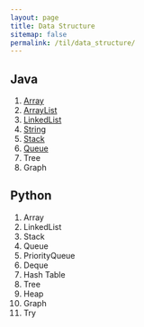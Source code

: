 ```yaml
---
layout: page
title: Data Structure
sitemap: false
permalink: /til/data_structure/
---
```


## Java
1. [Array](java/array.md)
2. [ArrayList](java/array_list.md)
3. [LinkedList](java/linked_list.md)
4. [String](java/string.md)
5. [Stack](java/stack.md)
6. [Queue](java/queue.md)
7. Tree
8. Graph

## Python
1. Array
2. LinkedList
3. Stack
4. Queue
5. PriorityQueue
6. Deque
7. Hash Table
8. Tree
9. Heap
10. Graph
11. Try